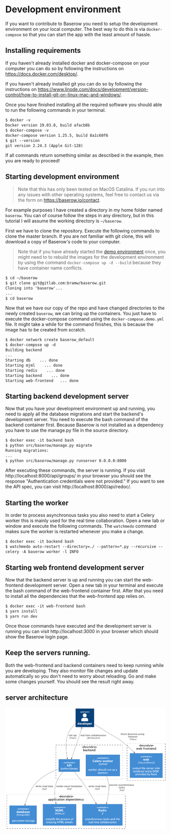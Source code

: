 # Development environment

If you want to contribute to Baserow you need to setup the development environment on 
your local computer. The best way to do this is via `docker-compose` so that you can start
the app with the least amount of hassle.

## Installing requirements

If you haven't already installed docker and docker-compose on your computer you can do
so by following the instructions on https://docs.docker.com/desktop/.

If you haven't already installed git you can do so by following the instructions on 
https://www.linode.com/docs/development/version-control/how-to-install-git-on-linux-mac-and-windows/.

Once you have finished installing all the required software you should able to run the
following commands in your terminal.

```
$ docker -v
Docker version 19.03.8, build afacb8b
$ docker-compose -v
docker-compose version 1.25.5, build 8a1c60f6
$ git --version
git version 2.24.3 (Apple Git-128)
```

If all commands return something similar as described in the example, then you are 
ready to proceed!

## Starting development environment

> Note that this has only been tested on MacOS Catalina. If you run into any issues 
> with other operating systems, feel free to contact us via the form on
> https://baserow.io/contact.

For example purposes I have created a directory in my home folder named `baserow`. You 
can of course follow the steps in any directory, but in this tutorial I will assume
the working directory is `~/baserow`.

First we have to clone the repository. Execute the following commands to clone the 
master branch. If you are not familiar with git clone, this will download a copy of
Baserow's code to your computer.

> Note that if you have already started the 
> [demo environment](../guides/demo-environment.md) once, you might need to to rebuild 
> the images for the development environment by using the command 
> `docker-compose up -d --build` because they have container name conflicts.

```
$ cd ~/baserow
$ git clone git@gitlab.com:bramw/baserow.git
Cloning into 'baserow'...
...
$ cd baserow
```

Now that we have our copy of the repo and have changed directories to the newly 
created `baserow`, we can bring up the containers. You just have to execute the 
docker-compose command using the `docker-compose.demo.yml` file. It might take a 
while for the command finishes, this is because the image has to be created from 
scratch.

```
$ docker network create baserow_default
$ docker-compose up -d
Building backend
...
Starting db    ... done
Starting mjml    ... done
Starting redis    ... done
Starting backend    ... done
Starting web-frontend   ... done
```

## Starting backend development server

Now that you have your development environment up and running, you need to apply
all the database migrations and start the backend's development server. You need to
execute the bash command of the backend container first. Because Baserow is not 
installed as a dependency you have to use the manage.py file in the source directory.

```
$ docker exec -it backend bash
$ python src/baserow/manage.py migrate
Running migrations:
...
$ python src/baserow/manage.py runserver 0.0.0.0:8000
```

After executing these commands, the server is running. If you visit 
http://localhost:8000/api/groups/ in your browser you should see the response 
"Authentication credentials were not provided." If you want to see the API spec, 
you can visit http://localhost:8000/api/redoc/.

## Starting the worker

In order to process asynchronous tasks you also need to start a Celery worker this is
mainly used for the real time collaboration. Open a new tab or window and execute the
following commands. The `watchmedo` command makes sure the worker is restarted whenever
you make a change.

```
$ docker exec -it backend bash
$ watchmedo auto-restart --directory=./ --pattern=*.py --recursive -- celery -A baserow worker -l INFO
```

## Starting web frontend development server

Now that the backend server is up and running you can start the web-frontend 
development server. Open a new tab in your terminal and execute the bash command of the
web-frontend container first. After that you need to install all the dependencies that
the web-frontend app relies on.

```
$ docker exec -it web-frontend bash
$ yarn install
$ yarn run dev
```

Once those commands have executed and the development server is running you can visit 
http://localhost:3000 in your browser which should show the Baserow login page.

## Keep the servers running.

Both the web-frontend and backend containers need to keep running while you are
developing. They also monitor file changes and update automatically so you don't need
to worry about reloading. Go and make some changes yourself. You should see the result
right away.

## server architecture
![component diagram](../assets/server-architecture.png "Baserow server architecture")
